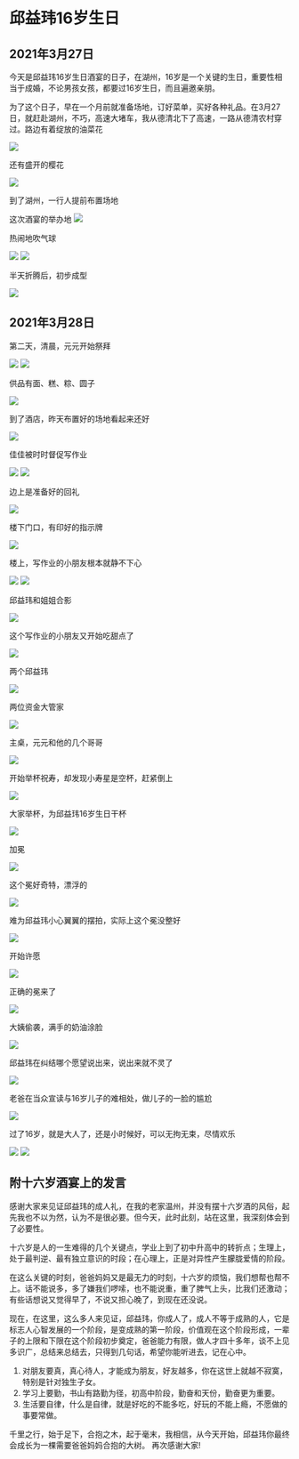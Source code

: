 邱益玮16岁生日
=======================

2021年3月27日
-----------------------

今天是邱益玮16岁生日酒宴的日子，在湖州，16岁是一个关键的生日，重要性相当于成婚，不论男孩女孩，都要过16岁生日，而且遍邀亲朋。

为了这个日子，早在一个月前就准备场地，订好菜单，买好各种礼品。在3月27日，就赶赴湖州，不巧，高速大堵车，我从德清北下了高速，一路从德清农村穿过。路边有着绽放的油菜花

![]({{site.url}}/assets/blog-images/20210328/1-2.jpg)

还有盛开的樱花

![]({{site.url}}/assets/blog-images/20210328/1-3.jpg)

到了湖州，一行人提前布置场地

这次酒宴的举办地
![]({{site.url}}/assets/blog-images/20210328/1-4.jpg)

热闹地吹气球

![]({{site.url}}/assets/blog-images/20210328/1-5.jpg)
![]({{site.url}}/assets/blog-images/20210328/1-6.jpg)

半天折腾后，初步成型

![]({{site.url}}/assets/blog-images/20210328/1-7.jpg)

2021年3月28日
-----------------------

第二天，清晨，元元开始祭拜

![]({{site.url}}/assets/blog-images/20210328/1-8.jpg)
![]({{site.url}}/assets/blog-images/20210328/1-9.jpg)

供品有面、糕、粽、圆子

![]({{site.url}}/assets/blog-images/20210328/1-10.jpg)

到了酒店，昨天布置好的场地看起来还好

![]({{site.url}}/assets/blog-images/20210328/1-11.jpg)

佳佳被时时督促写作业

![]({{site.url}}/assets/blog-images/20210328/1-12.jpg)
![]({{site.url}}/assets/blog-images/20210328/1-13.jpg)

边上是准备好的回礼

![]({{site.url}}/assets/blog-images/20210328/1-14.jpg)

楼下门口，有印好的指示牌

![]({{site.url}}/assets/blog-images/20210328/1-15.jpg)

楼上，写作业的小朋友根本就静不下心

![]({{site.url}}/assets/blog-images/20210328/1-16.jpg)
![]({{site.url}}/assets/blog-images/20210328/1-17.jpg)

邱益玮和姐姐合影

![]({{site.url}}/assets/blog-images/20210328/1-18.jpg)

这个写作业的小朋友又开始吃甜点了

![]({{site.url}}/assets/blog-images/20210328/1-19.jpg)

两个邱益玮

![]({{site.url}}/assets/blog-images/20210328/1-20.jpg)

两位资金大管家

![]({{site.url}}/assets/blog-images/20210328/1-21.jpg)

主桌，元元和他的几个哥哥

![]({{site.url}}/assets/blog-images/20210328/1-22.jpg)

开始举杯祝寿，却发现小寿星是空杯，赶紧倒上

![]({{site.url}}/assets/blog-images/20210328/1-23.jpg)

大家举杯，为邱益玮16岁生日干杯

![]({{site.url}}/assets/blog-images/20210328/1-24.jpg)

加冕

![]({{site.url}}/assets/blog-images/20210328/1-25.jpg)

这个冕好奇特，漂浮的

![]({{site.url}}/assets/blog-images/20210328/1-26.jpg)

难为邱益玮小心翼翼的摆拍，实际上这个冕没整好

![]({{site.url}}/assets/blog-images/20210328/1-27.jpg)

开始许愿

![]({{site.url}}/assets/blog-images/20210328/1-28.jpg)

正确的冕来了

![]({{site.url}}/assets/blog-images/20210328/1-29.jpg)

大姨偷袭，满手的奶油涂脸

![]({{site.url}}/assets/blog-images/20210328/1-31.jpg)

邱益玮在纠结哪个愿望说出来，说出来就不灵了

![]({{site.url}}/assets/blog-images/20210328/1-32.jpg)

老爸在当众宣读与16岁儿子的难相处，做儿子的一脸的尴尬

![]({{site.url}}/assets/blog-images/20210328/1-33.jpg)

过了16岁，就是大人了，还是小时候好，可以无拘无束，尽情欢乐

![]({{site.url}}/assets/blog-images/20210328/1-34.jpg)
![]({{site.url}}/assets/blog-images/20210328/1-35.jpg)

附十六岁酒宴上的发言
-----------
感谢大家来见证邱益玮的成人礼，在我的老家温州，并没有摆十六岁酒的风俗，起先我也不以为然，认为不是很必要。但今天，此时此刻，站在这里，我深刻体会到了必要性。

十六岁是人的一生难得的几个关键点，学业上到了初中升高中的转折点；生理上，处于最判逆、最有独立意识的时段；在心理上，正是对异性产生朦胧爱情的阶段。

在这么关键的时刻，爸爸妈妈又是最无力的时刻，十六岁的烦恼，我们想帮也帮不上。话不能说多，多了嫌我们啰嗦，也不能说重，重了脾气上头，比我们还激动；有些话想说又觉得早了，不说又担心晚了，到现在还没说。

现在，在这里，这么多人来见证，邱益玮，你成人了，成人不等于成熟的人，它是标志人心智发展的一个阶段，是变成熟的第一阶段，价值观在这个阶段形成，一辈子的上限和下限在这个阶段初步奠定，爸爸能力有限，做人才四十多年，谈不上见多识广，总结来总结去，只得到几句话，希望你能听进去，记在心中。

1. 对朋友要真，真心待人，才能成为朋友，好友越多，你在这世上就越不寂寞，特别是针对独生子女。
2. 学习上要勤，书山有路勤为径，初高中阶段，勤奋和天份，勤奋更为重要。
3. 生活要自律，什么是自律，就是好吃的不能多吃，好玩的不能上瘾，不愿做的事要常做。

千里之行，始于足下，合抱之木，起于毫末，我相信，从今天开始，邱益玮你最终会成长为一棵需要爸爸妈妈合抱的大树。
再次感谢大家!
